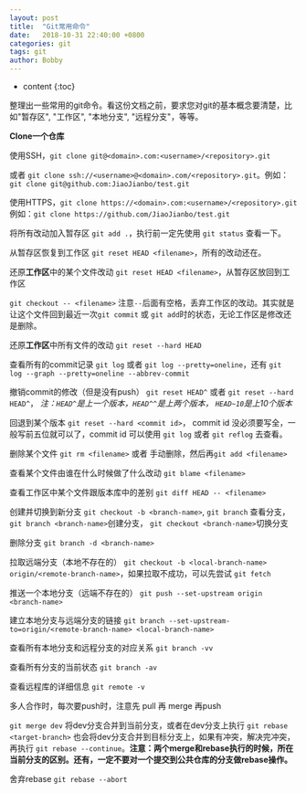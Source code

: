 ```yaml
---
layout: post
title:  "Git常用命令"
date:   2018-10-31 22:40:00 +0800
categories: git
tags: git
author: Bobby
---
```


* content
{:toc}

整理出一些常用的git命令。看这份文档之前，要求您对git的基本概念要清楚，比如"暂存区", "工作区", "本地分支", "远程分支"，等等。



**Clone一个仓库**

使用SSH，`git clone git@<domain>.com:<username>/<repository>.git` 

或者 `git clone ssh://<username>@<domain>.com/<repository>.git`。例如：`git clone git@github.com:JiaoJianbo/test.git`

使用HTTPS，`git clone https://<domain>.com:<username>/<repository>.git` 例如：`git clone https://github.com/JiaoJianbo/test.git`

将所有改动加入暂存区 `git add .`，执行前一定先使用 `git status` 查看一下。

从暂存区恢复到工作区 `git reset HEAD <filename>`，所有的改动还在。

还原**工作区**中的某个文件改动 `git reset HEAD <filename>`，从暂存区放回到工作区

`git checkout -- <filename>` 注意`--`后面有空格，丢弃工作区的改动。其实就是让这个文件回到最近一次`git commit` 或 `git add`时的状态，无论工作区是修改还是删除。

还原**工作区**中所有文件的改动 `git reset --hard HEAD`

查看所有的commit记录 `git log` 或者 `git log --pretty=oneline`，还有 `git log --graph --pretty=oneline --abbrev-commit`

撤销commit的修改（但是没有push） `git reset HEAD^` 或者 `git reset --hard HEAD^`， *注：`HEAD^`是上一个版本，`HEAD^^`是上两个版本， `HEAD~10`是上10个版本*

回退到某个版本 `git reset --hard <commit id>`， commit id 没必须要写全，一般写前五位就可以了，commit id 可以使用 `git log` 或者 `git reflog` 去查看。

删除某个文件 `git rm <filename>` 或者 手动删除，然后再`git add <filename>`

查看某个文件由谁在什么时候做了什么改动 `git blame <filename>`

查看工作区中某个文件跟版本库中的差别 `git diff HEAD -- <filename>`

创建并切换到新分支 `git checkout -b <branch-name>`, `git branch` 查看分支，`git branch <branch-name>`创建分支， `git checkout <branch-name>`切换分支

删除分支 `git branch -d <branch-name>`

拉取远端分支（本地不存在的） `git checkout -b <local-branch-name> origin/<remote-branch-name>`，如果拉取不成功，可以先尝试 `git fetch`

推送一个本地分支（远端不存在的） `git push --set-upstream origin <branch-name>` 

建立本地分支与远端分支的链接 `git branch --set-upstream-to=origin/<remote-branch-name> <local-branch-name>`

查看所有本地分支和远程分支的对应关系 `git branch -vv`

查看所有分支的当前状态 `git branch -av`

查看远程库的详细信息 `git remote -v`

多人合作时，每次要push时，注意先 pull 再 merge 再push

`git merge dev` 将dev分支合并到当前分支，或者在dev分支上执行 `git rebase <target-branch>` 也会将dev分支合并到目标分支上，如果有冲突，解决完冲突，再执行 `git rebase --continue`。**注意：两个merge和rebase执行的时候，所在当前分支的区别。还有，一定不要对一个提交到公共仓库的分支做rebase操作。**

舍弃rebase `git rebase --abort`
